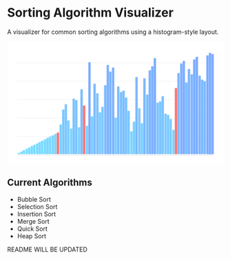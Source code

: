 # Sorting Algorithm Visualizer
A visualizer for common sorting algorithms using a histogram-style layout.


![](images/sorting.PNG)

## Current Algorithms
* Bubble Sort
* Selection Sort
* Insertion Sort
* Merge Sort
* Quick Sort
* Heap Sort

README WILL BE UPDATED
